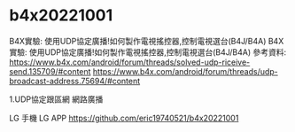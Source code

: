 # b4x20221001
B4X實驗: 使用UDP協定廣播!如何製作電視搖控器,控制電視選台(B4J/B4A)
B4X實驗: 使用UDP協定廣播!如何製作電視搖控器,控制電視選台(B4J/B4A)
參考資料:
https://www.b4x.com/android/forum/threads/solved-udp-riceive-send.135709/#content
https://www.b4x.com/android/forum/threads/udp-broadcast-address.75694/#content

1.UDP協定跟區網 網路廣播

LG 手機 LG APP 
https://github.com/eric19740521/b4x20221001
